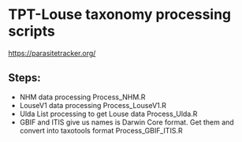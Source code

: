 # TPT-Louse taxonomy processing scripts

https://parasitetracker.org/

## Steps:
* NHM data processing Process_NHM.R
* LouseV1 data processing Process_LouseV1.R
* Ulda List processing to get Louse data Process_Ulda.R
* GBIF and ITIS give us names is Darwin Core format. Get them and convert into taxotools format Process_GBIF_ITIS.R